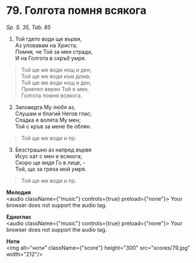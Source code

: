 # 79. Голгота помня всякога  

*Sp. S. 35, Tab. 85*  

1. Той гдето води ще вървя,  
Аз уповавам на Христа,  
Помня, че Той за мен страда,  
И на Голгота в скръб умря.  

> Той ще ме води нощ и ден,  
> Той ще ме води към дома;  
> Той ще ме води нощ и ден,  
> Приятел верен Той е мен,  
> Голгота помня всякога.  

2. Заповедта Му любя аз,  
Слушам и благий Негов глас;  
Сладка е волята Му мен;  
Той с кръв за мене бе облян.  

> Той ще ме води и пр.  

3. Безстрашно аз напред вървя  
Исус кат с мен е всякога;  
Скоро ще видя Го в лице, -  
Той, що за греха мой умря.  

> Той ще ме води и пр.  

__Мелодия__  
<audio className={"music"} controls={true} preload={"none"}><source src="mp3/79.mp3" type="audio/mpeg"/>
Your browser does not support the audio tag.
</audio>  

__Едноглас__  
<audio className={"music"} controls={true} preload={"none"}><source src="transp/79.mp3" type="audio/mpeg"/>
Your browser does not support the audio tag.
</audio>  

__Ноти__  
<img alt="ноти" className={"score"} height="300" src="scores/79.jpg" width="212"/>
